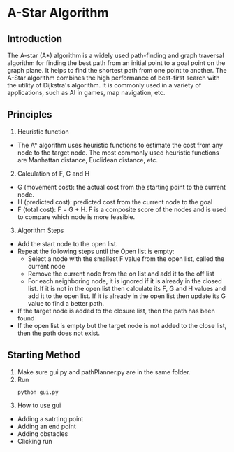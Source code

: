 # A-Star Algorithm
## Introduction
The A-star (A*) algorithm is a widely used path-finding and graph traversal algorithm for finding the best path from an initial point to a goal point on the graph plane. It helps to find the shortest path from one point to another. The A-Star algorithm combines the high performance of best-first search with the utility of Dijkstra's algorithm. It is commonly used in a variety of applications, such as AI in games, map navigation, etc.
## Principles
1. Heuristic function
 - The A* algorithm uses heuristic functions to estimate the cost from any node to the target node. The most commonly used heuristic functions are Manhattan distance, Euclidean distance, etc.
2. Calculation of F, G and H
 - G (movement cost): the actual cost from the starting point to the current node.
 - H (predicted cost): predicted cost from the current node to the goal
 - F (total cost): F = G + H. F is a composite score of the nodes and is used to compare which node is more feasible.
3. Algorithm Steps
 - Add the start node to the open list.
 - Repeat the following steps until the Open list is empty:
   - Select a node with the smallest F value from the open list, called the current node
   - Remove the current node from the on list and add it to the off list
   - For each neighboring node, it is ignored if it is already in the closed list. If it is not in the open list then calculate its F, G and H values and add it to the open list. If it is already in the open list then update its G value to find a better path.
 - If the target node is added to the closure list, then the path has been found
 - If the open list is empty but the target node is not added to the close list, then the path does not exist.
## Starting Method
1. Make sure gui.py and pathPlanner.py are in the same folder.
2. Run
   ```
   python gui.py
   ```
3. How to use gui
 - Adding a satrting point
 - Adding an end point
 - Adding obstacles
 - Clicking run


     
